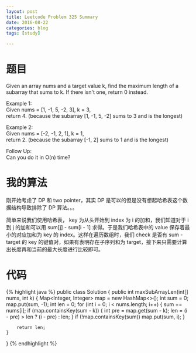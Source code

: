 ```yaml
---
layout: post
title: Leetcode Problem 325 Summary
date: 2016-08-22
categories: blog
tags: [study]

---
```


# 题目

Given an array nums and a target value k, find the maximum length of a subarray that sums to k. If there isn't one, return 0 instead.

Example 1:  
Given nums = [1, -1, 5, -2, 3], k = 3,  
return 4. (because the subarray [1, -1, 5, -2] sums to 3 and is the longest)

Example 2:  
Given nums = [-2, -1, 2, 1], k = 1,  
return 2. (because the subarray [-1, 2] sums to 1 and is the longest)

Follow Up:  
Can you do it in O(n) time?

# 我的算法

刚开始考虑了 DP 和 two pointer，其实 DP 是可以的但是没有想起哈希表这个数据结构导致排除了 DP 算法。。。

简单来说我们使用哈希表， key 为从头开始到 index 为 i 的加和，我们知道对于 i 到 j 的加和可以用 sum[j] - sum[i - 1] 求得。于是我们哈希表中的 value 保存着最小的对应加和为 key 的 index。这样在遍历数组时，我们 check 是否有 sum - target 的 key 的键值对，如果有表明存在子序列和为 target，接下来只需要计算出长度再和当前的最大长度进行比较即可。

# 代码

{% highlight java %}
public class Solution {
    public int maxSubArrayLen(int[] nums, int k) {
        Map<Integer, Integer> map = new HashMap<>();
        int sum = 0;
        map.put(sum, -1);
        int len = 0;
        for (int i = 0; i < nums.length; i++) {
            sum += nums[i];
            if (map.containsKey(sum - k)) {
                int pre = map.get(sum - k);
                len = (i - pre) > len ? (i - pre) : len;
            }
            if (!map.containsKey(sum)) map.put(sum, i);
        }
        
        return len;
    }
}
{% endhighlight %}